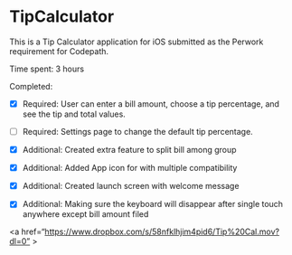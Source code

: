 # TipCalculator

This is a Tip Calculator application for iOS submitted as the Perwork requirement for Codepath.

Time spent: 3 hours

Completed:

* [x] Required: User can enter a bill amount, choose a tip percentage, and see the tip and total values.
* [ ] Required: Settings page to change the default tip percentage.
* [x] Additional: Created extra feature to split bill among group
* [x] Additional: Added App icon for with multiple compatibility
* [x] Additional: Created launch screen with welcome message
* [x] Additional: Making sure the keyboard will disappear after single touch anywhere except bill amount filed


<a href=“https://www.dropbox.com/s/58nfklhjim4pid6/Tip%20Cal.mov?dl=0” ></a>
